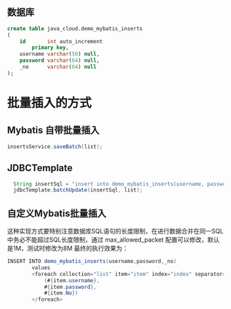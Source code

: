 ## 数据库
```sql
create table java_cloud.demo_mybatis_inserts
(
    id       int auto_increment
        primary key,
    username varchar(50) null,
    password varchar(64) null,
    _no      varchar(64) null
);


```
# 批量插入的方式
## Mybatis 自带批量插入
```java
insertsService.saveBatch(list);
```
## JDBCTemplate
```java
  String insertSql = "insert into demo_mybatis_inserts(username, password, _no) values (?,?,?)";
  jdbcTemplate.batchUpdate(insertSql, list);
```
## 自定义Mybatis批量插入
这种实现方式要特别注意数据库SQL语句的长度限制，在进行数据合并在同一SQL中务必不能超过SQL长度限制，通过 max_allowed_packet 配置可以修改，默认是1M，测试时修改为8M
最终的执行效果为：
```java
INSERT INTO demo_mybatis_inserts(username,password,_no)
        values
        <foreach collection="list" item="item" index="index" separator=",">
            (#{item.username},
            #{item.password},
            #{item.No})
        </foreach>

```